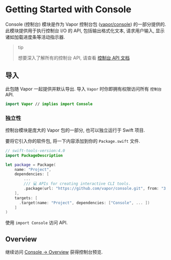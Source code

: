# Getting Started with Console

Console (控制台) 模块是作为 Vapor 控制台包 ([vapor/console](https://github.com/vapor/console)) 的一部分提供的. 此模块提供用于执行控制台 I/O 的 API, 包括输出格式化文本, 请求用户输入, 显示诸如加载进度条等活动指示器.

>tip
>
>想要深入了解所有的控制台 API, 请查看 [控制台 API 文档](https://api.vapor.codes/console/latest/Console/index.html)

## 导入

此包随 Vapor 一起提供并默认导出. 导入 `Vapor` 时你即拥有权限访问所有 `控制台` API.

```swift
import Vapor // implies import Console
```

### 独立性

控制台模块是庞大的 Vapor 包的一部分, 也可以独立运行于 Swift 项目.

要将它引入你的软件包, 将一下内容添加到你的 `Package.swift` 文件.

```swift
// swift-tools-version:4.0
import PackageDescription

let package = Package(
    name: "Project",
    dependencies: [
        ...
        /// 💻 APIs for creating interactive CLI tools.
        .package(url: "https://github.com/vapor/console.git", from: "3.0.0"),
    ],
    targets: [
      .target(name: "Project", dependencies: ["Console", ... ])
    ]
)
```

使用 `import Console` 访问 API.

## Overview

继续访问 [Console → Overview](overview.md) 获得控制台预览.